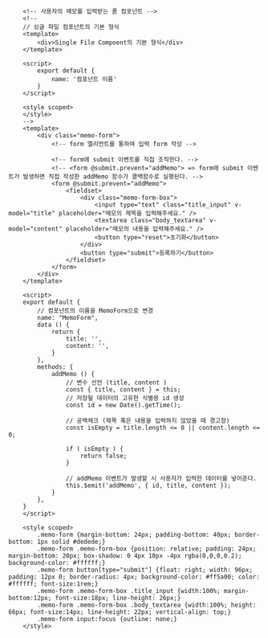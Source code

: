         <!-- 사용자의 메모를 입력받는 폼 컴포넌트 -->
        <!--
        // 싱글 파일 컴포넌트의 기본 형식
        <template>
            <div>Single File Compoent의 기본 형식</div> 
        </template>

        <script>
            export default {
                name: '컴포넌트 이름'
            }
        </script>

        <style scoped>
        </style>
        -->
        <template>
            <div class="memo-form">
                <!-- form 엘리먼트를 통하여 입력 form 작성 -->

                <!-- form에 submit 이벤트를 직접 조작한다. -->
                <!-- <form @submit.prevent="addMemo"> => form에 submit 이벤트가 발생하면 직접 작성한 addMemo 함수가 콜백함수로 실행된다. -->
                <form @submit.prevent="addMemo">
                    <fieldset>
                        <div class="memo-form-box">
                            <input type="text" class="title_input" v-model="title" placeholder="메모의 제목을 입력해주세요." />
                            <textarea class="body_textarea" v-model="content" placeholder="메모의 내용을 입력해주세요." />
                            <button type="reset">초기화</button>
                        </div>
                        <button type="submit">등록하기</button>
                    </fieldset>
                </form>
            </div>
        </template>

        <script>
        export default {
            // 컴포넌트의 이름을 MemoForm으로 변경
            name: "MemoForm",
            data () {
                return {
                    title: '',
                    content: '',
                }
            },
            methods: {
                addMemo () {
                    // 변수 선언 (title, content )
                    const { title, content } = this;
                    // 저장될 데이터의 고유한 식별용 id 생성
                    const id = new Date().getTime();

                    // 공백체크 (제목 혹은 내용을 입력하지 않았을 때 경고창)
                    const isEmpty = title.length <= 0 || content.length <= 0;

                    if ( isEmpty ) {
                        return false;
                    }

                    // addMemo 이벤트가 발생할 시 사용자가 입력한 데이터를 넣어준다.
                    this.$emit('addMemo', { id, title, content });
                }
            },
        }
        </script>

        <style scoped>
            .memo-form {margin-bottom: 24px; padding-bottom: 40px; border-bottom: 1px solid #dedede;}
            .memo-form .memo-form-box {position: relative; padding: 24px; margin-bottom: 20px; box-shadow: 0 4px 10px -4px rgba(0,0,0,0.2); background-color: #ffffff;}
            .memo-form button[type="submit"] {float: right; width: 96px; padding: 12px 0; border-radius: 4px; background-color: #ff5a00; color: #ffffff; font-size:1rem;}
            .memo-form .memo-form-box .title_input {width:100%; margin-bottom:12px; font-size:18px; line-height: 26px;}
            .memo-form .memo-form-box .body_textarea {width:100%; height: 66px; font-size:14px; line-height: 22px; vertical-align: top;}
            .memo-form input:focus {outline: none;}
        </style>